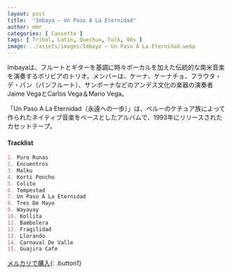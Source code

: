 ```yaml
---
layout: post
title:  "Imbaya – Un Paso A La Eternidad"
author: mmr
categories: [ Cassette ]
tags: [ Tribal, Latin, Quechua, Folk, 90s ]
image: ../assets/images/Imbaya – Un Paso A La Eternidad.webp
---
```


Imbayaは、フルートとギターを基調に時々ボーカルを加えた伝統的な南米音楽を演奏するボリビアのトリオ。メンバーは、ケーナ、ケーナチョ、フラウタ・デ・パン（パンフルート）、サンポーナなどのアンデス文化の楽器の演奏者Jaime VegaとCarlos Vega＆Mario Vega。

「Un Paso A La Eternidad（永遠への一歩）」は、ペルーのケチュア族によって作られたネイティブ音楽をベースとしたアルバムで、1993年にリリースされたカセットテープ。

#### Tracklist
```md
1. Puro Runas
2. Encuentros
3. Malku
4. Korti Poncho
5. Colito
6. Tempestad
7. Un Paso A La Eternidad
8. Tres De Mayo
9. Wayayay
10. Kollita
11. Bambolera
12. Fragilidad
13. Llorando
14. Carnaval De Valle
15. Guajira Cafe
```

[メルカリで購入](https://jp.mercari.com/item/m83026933947?afid=6142608987){: .button1}
